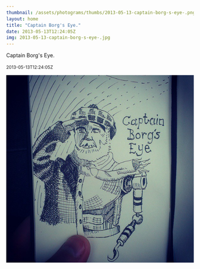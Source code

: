 ```yaml
---
thumbnail: /assets/photograms/thumbs/2013-05-13-captain-borg-s-eye-.png
layout: home
title: "Captain Borg's Eye."
date: 2013-05-13T12:24:05Z
img: 2013-05-13-captain-borg-s-eye-.jpg
---
```


Captain Borg's Eye.

<small>2013-05-13T12:24:05Z</small>

![Captain Borg's Eye.](/assets/photograms/original/2013-05-13-captain-borg-s-eye-.jpg)
